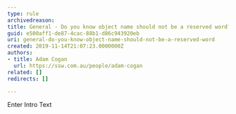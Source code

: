 ```yaml
---
type: rule
archivedreason: 
title: General - Do you know object name should not be a reserved word?
guid: e500aff1-de87-4cac-88b1-d86c943920eb
uri: general-do-you-know-object-name-should-not-be-a-reserved-word
created: 2019-11-14T21:07:23.0000000Z
authors:
- title: Adam Cogan
  url: https://ssw.com.au/people/adam-cogan
related: []
redirects: []

---
```



Enter Intro Text
<br><excerpt class='endintro'></excerpt><br>



